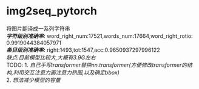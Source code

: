 # img2seq_pytorch
将图片翻译成一系列字符串  
***字符级别准确率:*** word_right_num:17521,words_num:17664,word_right_rotio: 0.9919044384057971  
***条目级别准确率:*** right:1493,tot:1547,acc:0.9650937297996122  
*缺点:目前模型比较大,大概有3.9G左右*  
TODO: 1. *自己手写transformer替换nn.transformer(方便修改transformer的结构,利用交互注意力画注意力热图,以及确定bbox)*   
      2. *想法减少模型的容量*

